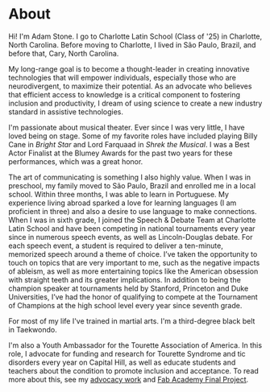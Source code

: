 # About

Hi! I'm Adam Stone. I go to Charlotte Latin School (Class of '25) in Charlotte, North Carolina. Before moving to Charlotte, I lived in São Paulo, Brazil, and before that, Cary, North Carolina.

My long-range goal is to become a thought-leader in creating innovative technologies that will empower individuals, especially those who are neurodivergent, to maximize their potential. As an advocate who believes that efficient access to knowledge is a critical component to fostering inclusion and productivity, I dream of using science to create a new industry standard in assistive technologies.

I'm passionate about musical theater. Ever since I was very little, I have loved being on stage. Some of my favorite roles have included playing Billy Cane in *Bright Star* and Lord Farquaad in *Shrek the Musical*. I was a Best Actor Finalist at the Blumey Awards for the past two years for these performances, which was a great honor.

The art of communicating is something I also highly value. When I was in preschool, my family moved to São Paulo, Brazil and enrolled me in a local school. Within three months, I was able to learn in Portuguese. My experience living abroad sparked a love for learning languages (I am proficient in three) and also a desire to use language to make connections. When I was in sixth grade, I joined the Speech & Debate Team at Charlotte Latin School and have been competing in national tournaments every year since in numerous speech events, as well as Lincoln-Douglas debate. For each speech event, a student is required to deliver a ten-minute, memorized speech around a theme of choice. I’ve taken the opportunity to touch on topics that are very important to me, such as the negative impacts of ableism, as well as more entertaining topics like the American obsession with straight teeth and its greater implications. In addition to being the champion speaker at tournaments held by Stanford, Princeton and Duke Universities, I’ve had the honor of qualifying to compete at the Tournament of Champions at the high school level every year since seventh grade. 

For most of my life I've trained in martial arts. I'm a third-degree black belt in Taekwondo.

I'm also a Youth Ambassador for the Tourette Association of America. In this role, I advocate for funding and research for Tourette Syndrome and tic disorders every year on Capital Hill, as well as educate students and teachers about the condition to promote inclusion and acceptance. To read more about this, see my [advocacy work](./advocacy/index.md) and [Fab Academy Final Project](./stem/disability-forewarning-system/index.md).